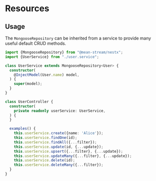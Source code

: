 # Resources

## Usage

The `MongooseRepository` can be inherited from a service to provide many useful default CRUD methods.

```ts
import {MongooseRepository} from "@mean-stream/nestx";
import {UserService} from "./user.service";

class UserService extends MongooseRepository<User> {
  constructor(
    @InjectModel(User.name) model,
  ) {
    super(model);
  }
}

class UserController {
  constructor(
    private readonly userService: UserService,
  ) {
  }

  examples() {
    this.userService.create({name: 'Alice'});
    this.userService.findOne(id);
    this.userService.findAll({...filter});
    this.userService.update(id, {...update});
    this.userService.upsert({...filter}, {...update});
    this.userService.updateMany({...filter}, {...update});
    this.userService.delete(id);
    this.userService.deleteMany({...filter});
  }
}
```
